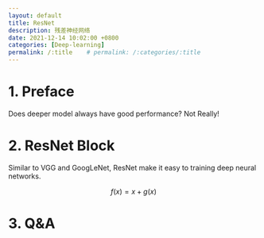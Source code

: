```yaml
---
layout: default
title: ResNet
description: 残差神经网络
date: 2021-12-14 10:02:00 +0800
categories: [Deep-learning]
permalink: /:title    # permalink: /:categories/:title
---
```


# 1. Preface
Does deeper model always have good performance? Not Really!

# 2. ResNet Block
Similar to VGG and GoogLeNet, ResNet make it easy to training deep neural networks.

$$f(x)= x + g(x)$$

# 3. Q&A
